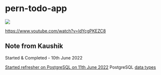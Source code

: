 # pern-todo-app

<img src="https://www.freecodecamp.org/news/content/images/size/w2000/2020/03/PERN.png" />

https://www.youtube.com/watch?v=ldYcgPKEZC8

## Note from Kaushik

Started & Completed - 10th June 2022

[Started refresher on PostgreSQL on 11th June 2022](https://www.youtube.com/watch?v=qw--VYLpxG4)
PostgreSQL [data types](https://postgrespro.com/docs/postgresql/10/datatype)
